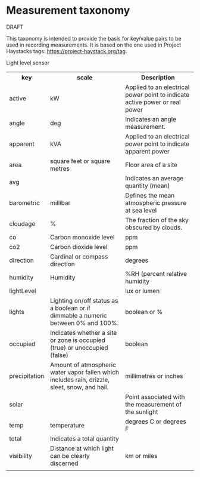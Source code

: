 # Measurement taxonomy
DRAFT

This taxonomy is intended to provide the basis for key/value pairs to be used in recording measurements. It is based on the one used in Project Haystacks tags: https://project-haystack.org/tag.

<table>
<tr><th>key</th><th>scale</th><th>Description</th></tr>
<tr><td>active</td><td>kW</td><td>Applied to an electrical power point to indicate active power or real power</td><tr>
<tr><td>angle</td><td>deg</td><td>Indicates an angle measurement.</td><tr>
<tr><td>apparent</td><td>kVA</td><td>Applied to an electrical power point to indicate apparent power</td><tr>
<tr><td>area</td><td>square feet or square metres</td><td>Floor area of a site</td><tr>
<tr><td>avg</td><td></td><td>Indicates an average quantity (mean)</td><tr>
<tr><td>barometric</td><td>millibar</td><td>Defines the mean atmospheric pressure at sea level</td><tr>
<tr><td>cloudage</td><td>%</td><td>The fraction of the sky obscured by clouds.</td><tr>
<tr><td>co</td><td>Carbon monoxide level</td><td>ppm</td><tr>
<tr><td>co2</td><td>Carbon dioxide level</td><td>ppm</td><tr>
<tr><td>direction</td><td>Cardinal or compass direction</td><td>degrees</td><tr>
<tr><td>humidity</td><td>Humidity</td><td>%RH (percent relative humidity</td><tr>
<tr><td>lightLevel</td>Light level sensor<td></td><td>lux or lumen</td><tr>  
<tr><td>lights</td><td>Lighting on/off status as a boolean or if dimmable a numeric between 0% and 100%.</td><td>boolean or %</td><tr>  
<tr><td>occupied</td><td>Indicates whether a site or zone is occupied (true) or unoccupied (false)</td><td>boolean</td><tr>  
<tr><td>precipitation</td><td>Amount of atmospheric water vapor fallen which includes rain, drizzle, sleet, snow, and hail.</td><td>millimetres or inches</td><tr>
<tr><td>solar</td><td></td><td>Point associated with the measurement of the sunlight</td><tr>
<tr><td>temp</td><td>temperature</td><td>degrees C or degrees F</td><tr>  
<tr><td>total</td><td>Indicates a total quantity</td><td></td><tr>
<tr><td>visibility</td><td>Distance at which light can be clearly discerned</td><td>km or miles</td><tr>
<tr><td></td><td></td><td></td><tr>
</table>
